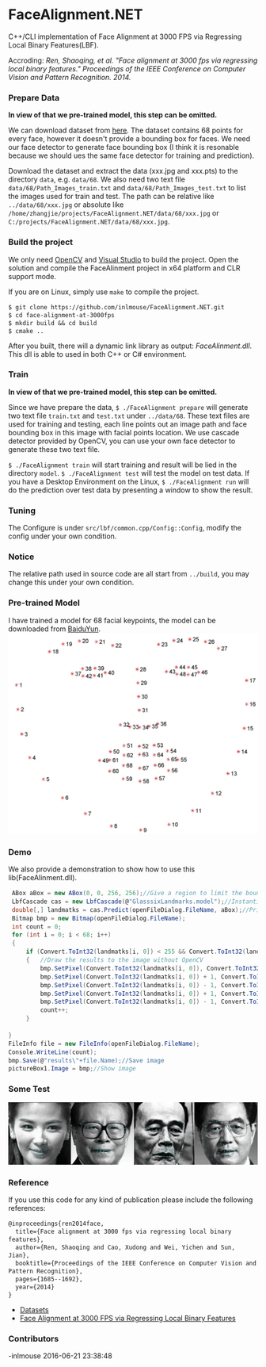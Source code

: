 FaceAlignment.NET
=========================

C++/CLI implementation of Face Alignment at 3000 FPS via Regressing Local Binary Features(LBF). 

Accroding: *Ren, Shaoqing, et al. "Face alignment at 3000 fps via regressing local binary features." Proceedings of the IEEE Conference on Computer Vision and Pattern Recognition. 2014.*

### Prepare Data
**In view of that we pre-trained model, this step can be omitted.**

We can download dataset from [here](dataset). The dataset contains 68 points for every face, however it doesn't provide a bounding box for faces. We need our face detector to generate face bounding box (I think it is resonable because we should ues the same face detector for training and prediction).

Download the dataset and extract the data (xxx.jpg and xxx.pts) to the directory `data`, e.g. `data/68`. We also need two text file `data/68/Path_Images_train.txt` and `data/68/Path_Images_test.txt` to list the images used for train and test. The path can be relative like `../data/68/xxx.jpg` or absolute like `/home/zhangjie/projects/FaceAlignment.NET/data/68/xxx.jpg` or `C:/projects/FaceAlignment.NET/data/68/xxx.jpg`.

### Build the project

We only need [OpenCV][opencv] and [Visual Studio][vs] to build the project. Open the solution and compile the FaceAlinment project in x64 platform and CLR support mode.

If you are on Linux, simply use `make` to compile the project. 
```
$ git clone https://github.com/inlmouse/FaceAlignment.NET.git
$ cd face-alignment-at-3000fps
$ mkdir build && cd build
$ cmake ..
```

After you built, there will a dynamic link library as output: *FaceAlinment.dll*. This dll is able to used in both C++ or C# environment.

### Train
**In view of that we pre-trained model, this step can be omitted.**

Since we have prepare the data, `$ ./FaceAlignment prepare` will generate two text file `train.txt` and `test.txt` under `../data/68`. These text files are used for training and testing, each line points out an image path and face bounding box in this image with facial points location. We use cascade detector provided by OpenCV, you can use your own face detector to generate these two text file.

`$ ./FaceAlignment train` will start training and result will be lied in the directory `model`. `$ ./FaceAlignment test` will test the model on test data. If you have a Desktop Environment on the Linux, `$ ./FaceAlignment run` will do the prediction over test data by presenting a window to show the result.

### Tuning

The Configure is under `src/lbf/common.cpp/Config::Config`, modify the config under your own condition.

### Notice

The relative path used in source code are all start from `../build`, you may change this under your own condition.

### Pre-trained Model

I have trained a model for 68 facial keypoints, the model can be downloaded from [BaiduYun](http://pan.baidu.com/s/1kUXBsA7).
![68lm](alignmentvs2013project/Demo/bin/Debug/results/figure_68_markup.jpg)

### Demo

We also provide a demonstration to show how to use this lib(FaceAlinment.dll). 
```cs
 ABox aBox = new ABox(0, 0, 256, 256);//Give a region to limit the boundary of the image
 LbfCascade cas = new LbfCascade(@"GlasssixLandmarks.model");//Instantiate the processor and load the pre-trained model
 double[,] landmatks = cas.Predict(openFileDialog.FileName, aBox);//Pridect landmarks
 Bitmap bmp = new Bitmap(openFileDialog.FileName);
 int count = 0;
 for (int i = 0; i < 68; i++)
 {
     if (Convert.ToInt32(landmatks[i, 0]) < 255 && Convert.ToInt32(landmatks[i, 0]) > 1 && Convert.ToInt32(landmatks[i, 1]) < 255 && Convert.ToInt32(landmatks[i, 1])>1)
     {   //Draw the results to the image without OpenCV
         bmp.SetPixel(Convert.ToInt32(landmatks[i, 0]), Convert.ToInt32(landmatks[i, 1]), Color.Aqua);
         bmp.SetPixel(Convert.ToInt32(landmatks[i, 0]) + 1, Convert.ToInt32(landmatks[i, 1]) + 1, Color.Aqua);
         bmp.SetPixel(Convert.ToInt32(landmatks[i, 0]) - 1, Convert.ToInt32(landmatks[i, 1]) - 1, Color.Aqua);
         bmp.SetPixel(Convert.ToInt32(landmatks[i, 0]) + 1, Convert.ToInt32(landmatks[i, 1]) - 1, Color.Aqua);
         bmp.SetPixel(Convert.ToInt32(landmatks[i, 0]) - 1, Convert.ToInt32(landmatks[i, 1]) + 1, Color.Aqua);
         count++;
     }

}
FileInfo file = new FileInfo(openFileDialog.FileName);
Console.WriteLine(count);
bmp.Save(@"results\"+file.Name);//Save image
pictureBox1.Image = bmp;//Show image
```

### Some Test

![some_results](alignmentvs2013project/Demo/bin/Debug/results/good.jpg)

### Reference
If you use this code for any kind of publication please include the following references:
```
@inproceedings{ren2014face,
  title={Face alignment at 3000 fps via regressing local binary features},
  author={Ren, Shaoqing and Cao, Xudong and Wei, Yichen and Sun, Jian},
  booktitle={Proceedings of the IEEE Conference on Computer Vision and Pattern Recognition},
  pages={1685--1692},
  year={2014}
}
```
- [Datasets][dataset]
- [Face Alignment at 3000 FPS via Regressing Local Binary Features](http://research.microsoft.com/en-US/people/yichenw/cvpr14_facealignment.pdf)

[dataset]: http://ibug.doc.ic.ac.uk/resources/facial-point-annotations
[opencv]: http://opencv.org/
[cmake]: http://www.cmake.org/
[vs]: https://www.visualstudio.com/

### Contributors

-inlmouse 2016-06-21 23:38:48
